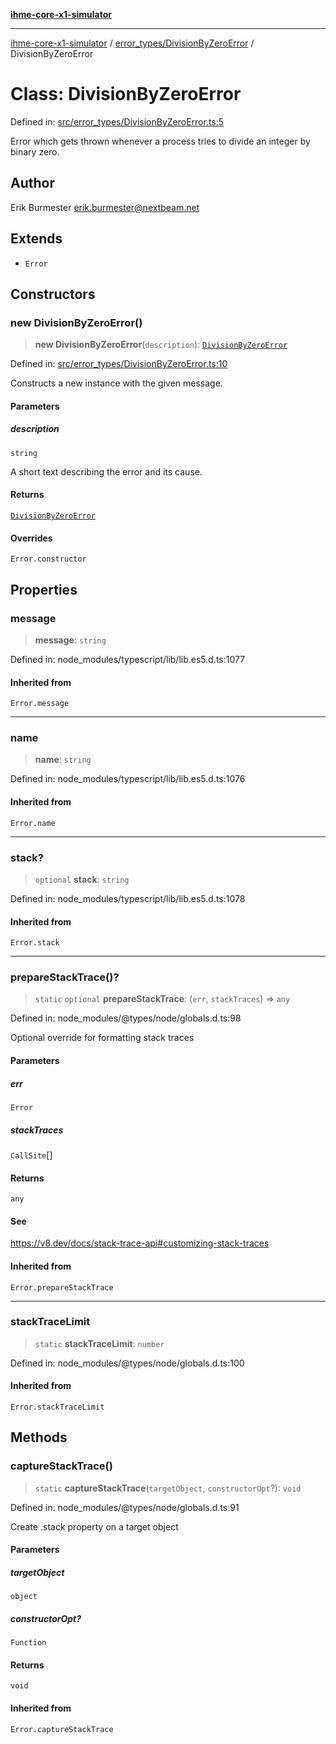 [**ihme-core-x1-simulator**](../../../README.md)

***

[ihme-core-x1-simulator](../../../modules.md) / [error\_types/DivisionByZeroError](../README.md) / DivisionByZeroError

# Class: DivisionByZeroError

Defined in: [src/error\_types/DivisionByZeroError.ts:5](https://github.com/ProgrammIt/CPU-Simulator/blob/e2e026db90406d6486eead3a66922074c98b6175/src/error_types/DivisionByZeroError.ts#L5)

Error which gets thrown whenever a process tries to divide an integer by binary zero.

## Author

Erik Burmester <erik.burmester@nextbeam.net>

## Extends

- `Error`

## Constructors

### new DivisionByZeroError()

> **new DivisionByZeroError**(`description`): [`DivisionByZeroError`](DivisionByZeroError.md)

Defined in: [src/error\_types/DivisionByZeroError.ts:10](https://github.com/ProgrammIt/CPU-Simulator/blob/e2e026db90406d6486eead3a66922074c98b6175/src/error_types/DivisionByZeroError.ts#L10)

Constructs a new instance with the given message.

#### Parameters

##### description

`string`

A short text describing the error and its cause.

#### Returns

[`DivisionByZeroError`](DivisionByZeroError.md)

#### Overrides

`Error.constructor`

## Properties

### message

> **message**: `string`

Defined in: node\_modules/typescript/lib/lib.es5.d.ts:1077

#### Inherited from

`Error.message`

***

### name

> **name**: `string`

Defined in: node\_modules/typescript/lib/lib.es5.d.ts:1076

#### Inherited from

`Error.name`

***

### stack?

> `optional` **stack**: `string`

Defined in: node\_modules/typescript/lib/lib.es5.d.ts:1078

#### Inherited from

`Error.stack`

***

### prepareStackTrace()?

> `static` `optional` **prepareStackTrace**: (`err`, `stackTraces`) => `any`

Defined in: node\_modules/@types/node/globals.d.ts:98

Optional override for formatting stack traces

#### Parameters

##### err

`Error`

##### stackTraces

`CallSite`[]

#### Returns

`any`

#### See

https://v8.dev/docs/stack-trace-api#customizing-stack-traces

#### Inherited from

`Error.prepareStackTrace`

***

### stackTraceLimit

> `static` **stackTraceLimit**: `number`

Defined in: node\_modules/@types/node/globals.d.ts:100

#### Inherited from

`Error.stackTraceLimit`

## Methods

### captureStackTrace()

> `static` **captureStackTrace**(`targetObject`, `constructorOpt`?): `void`

Defined in: node\_modules/@types/node/globals.d.ts:91

Create .stack property on a target object

#### Parameters

##### targetObject

`object`

##### constructorOpt?

`Function`

#### Returns

`void`

#### Inherited from

`Error.captureStackTrace`
